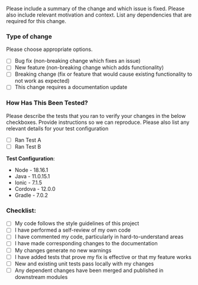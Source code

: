 Please include a summary of the change and which issue is fixed. Please also include relevant motivation and context. List any dependencies that are required for this change.

### Type of change

Please choose appropriate options.

- [ ] Bug fix (non-breaking change which fixes an issue)
- [ ] New feature (non-breaking change which adds functionality)
- [ ] Breaking change (fix or feature that would cause existing functionality to not work as expected)
- [ ] This change requires a documentation update

### How Has This Been Tested?

Please describe the tests that you ran to verify your changes in the below checkboxes. Provide instructions so we can reproduce. Please also list any relevant details for your test configuration

- [ ] Ran Test A
- [ ] Ran Test B

**Test Configuration**:
* Node - 18.16.1
* Java - 11.0.15.1
* Ionic - 7.1.5
* Cordova - 12.0.0
* Gradle - 7.0.2

### Checklist:

- [ ] My code follows the style guidelines of this project
- [ ] I have performed a self-review of my own code
- [ ] I have commented my code, particularly in hard-to-understand areas
- [ ] I have made corresponding changes to the documentation
- [ ] My changes generate no new warnings
- [ ] I have added tests that prove my fix is effective or that my feature works
- [ ] New and existing unit tests pass locally with my changes
- [ ] Any dependent changes have been merged and published in downstream modules
